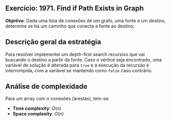 ## Exercício: 1971. Find if Path Exists in Graph
**Objetivo**: Dada uma lista de conexões de um grafo, uma fonte e um destino, determine se há um caminho que conecta a fonte ao destino;

## Descrição geral da estratégia
Para resolver implementei um depth-first search recursivo que vai buscando o destino a partir da fonte. Caso o vértice seja encontrado, uma variável de solução é alterada para `true` e a execução da recursão é interrompida, com a variável se mantendo como `false` caso contrário.

## Análise de complexidade
Para um array com $n$ conexões (arestas), tem-se:
- **Time complexity**: $O(n)$
- **Space complexity**: $O(n)$